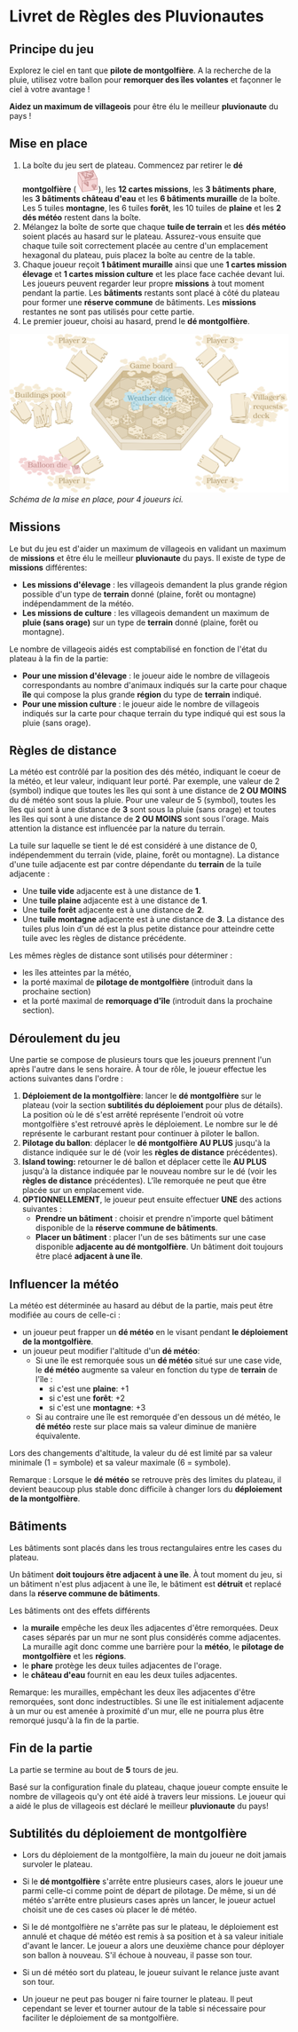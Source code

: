# Livret de Règles des Pluvionautes

## Principe du jeu

Explorez le ciel en tant que **pilote de montgolfière**. A la recherche de la pluie, utilisez votre ballon pour **remorquer des îles volantes** et façonner le ciel à votre avantage !

**Aidez un maximum de villageois** pour être élu le meilleur **pluvionaute** du pays !

## Mise en place

1. La boîte du jeu sert de plateau. Commencez par retirer le **dé montgolfière** (![balloon_die_icon](../images/icons/die_balloon.svg)), les **12 cartes missions**, les **3 bâtiments phare**, les **3 bâtiments château d'eau** et les **6 bâtiments muraille** de la boîte. Les 5 tuiles **montagne**, les 6 tuiles **forêt**, les 10 tuiles de **plaine** et les **2 dés météo** restent dans la boîte.
2. Mélangez la boîte de sorte que chaque **tuile de terrain** et les **dés météo** soient placés au hasard sur le plateau. Assurez-vous ensuite que chaque tuile soit correctement placée au centre d'un emplacement hexagonal du plateau, puis placez la boîte au centre de la table.
3. Chaque joueur reçoit **1 bâtiment muraille** ainsi que une **1 cartes mission élevage** et **1 cartes mission culture** et les place face cachée devant lui. Les joueurs peuvent regarder leur propre **missions** à tout moment pendant la partie. Les **bâtiments** restants sont placé à côté du plateau pour former une **réserve commune** de bâtiments. Les **missions** restantes ne sont pas utilisés pour cette partie.
4. Le premier joueur, choisi au hasard, prend le **dé montgolfière**.

![Game setup](../images/setup.svg)
*Schéma de la mise en place, pour 4 joueurs ici.*

## Missions

Le but du jeu est d'aider un maximum de villageois en validant un maximum de **missions** et être élu le meilleur **pluvionaute** du pays.
Il existe de type de **missions** différentes:

* **Les missions d'élevage** : les villageois demandent la plus grande région possible d'un type de **terrain** donné (plaine, forêt ou montagne) indépendamment de la météo.
* **Les missions de culture** : les villageois demandent un maximum de **pluie (sans orage)** sur un type de **terrain** donné (plaine, forêt ou montagne).

Le nombre de villageois aidés est comptabilisé en fonction de l'état du plateau à la fin de la partie:
* **Pour une mission d'élevage** : le joueur aide le nombre de villageois correspondants au nombre d'animaux indiqués sur la carte pour chaque **île** qui compose la plus grande **région** du type de **terrain**  indiqué.
* **Pour une mission culture** : le joueur aide le nombre de villageois indiqués sur la carte pour chaque terrain du type indiqué qui est sous la pluie (sans orage).

## Règles de distance

La météo est contrôlé par la position des dés météo, indiquant le coeur de la météo, et leur valeur, indiquant leur porté.
Par exemple, une valeur de 2 (symbol) indique que toutes les îles qui sont à une distance de **2 OU MOINS** du dé météo sont sous la pluie.
Pour une valeur de 5 (symbol), toutes les îles qui sont à une distance de **3** sont sous la pluie (sans orage) et toutes les îles qui sont à une distance de **2 OU MOINS** sont sous l'orage. Mais attention la distance est influencée par la nature du terrain.

La tuile sur laquelle se tient le dé est considéré à une distance de 0, indépendemment du terrain (vide, plaine, forêt ou montagne).
La distance d'une tuile adjacente est par contre dépendante du **terrain** de la tuile adjacente :
* Une **tuile vide** adjacente est à une distance de **1**.
* Une **tuile plaine** adjacente est à une distance de **1**.
* Une **tuile forêt** adjacente est à une distance de **2**.
* Une **tuile montagne** adjacente est à une distance de **3**.
La distance des tuiles plus loin d'un dé est la plus petite distance pour atteindre cette tuile avec les règles de distance précédente.

Les mêmes règles de distance sont utilisés pour déterminer :
* les îles atteintes par la météo, 
* la porté maximal de **pilotage de montgolfière** (introduit dans la prochaine section)
* et la porté maximal de **remorquage d'île** (introduit dans la prochaine section).

## Déroulement du jeu

Une partie se compose de plusieurs tours que les joueurs prennent l'un après l'autre dans le sens horaire.
À tour de rôle, le joueur effectue les actions suivantes dans l'ordre :
1. **Déploiement de la montgolfière**: lancer le **dé montgolfière** sur le plateau (voir la section **subtilités du déploiement** pour plus de détails). La position où le dé s'est arrêté représente l'endroit où votre montgolfière s'est retrouvé après le déploiement. Le nombre sur le dé représente le carburant restant pour continuer à piloter le ballon.
2. **Pilotage du ballon**: déplacer le **dé montgolfière** **AU PLUS** jusqu'à la distance indiquée sur le dé (voir les **règles de distance** précédentes).
3. **Island towing:** retourner le dé ballon et déplacer cette île **AU PLUS** jusqu'à la distance indiquée par le nouveau nombre sur le dé (voir les **règles de distance** précédentes). L'île remorquée ne peut que être placée sur un emplacement vide.
4. **OPTIONNELLEMENT**, le joueur peut ensuite effectuer **UNE** des actions suivantes :
	* **Prendre un bâtiment** : choisir et prendre n'importe quel bâtiment disponible de la **réserve commune de bâtiments**.
	* **Placer un bâtiment** : placer l'un de ses bâtiments sur une case disponible **adjacente au dé montgolfière**. Un bâtiment doit toujours être placé **adjacent à une île**.	

## Influencer la météo

La météo est déterminée au hasard au début de la partie, mais peut être modifiée au cours de celle-ci :
* un joueur peut frapper un **dé météo** en le visant pendant **le déploiement de la montgolfière**.
* un joueur peut modifier l'altitude d'un **dé météo**:
	- Si une île est remorquée sous un **dé météo** situé sur une case vide, le **dé météo** augmente sa valeur en fonction du type de **terrain** de l'île :
		* si c'est une **plaine**: +1
		* si c'est une **forêt**: +2
		* si c'est une **montagne**: +3
	- Si au contraire une île est remorquée d'en dessous un dé météo, le **dé météo** reste sur place mais sa valeur diminue de manière équivalente.

Lors des changements d'altitude, la valeur du dé est limité par sa valeur minimale (1 = symbole) et sa valeur maximale (6 = symbole).
		
Remarque : Lorsque le **dé météo** se retrouve près des limites du plateau, il devient beaucoup plus stable donc difficile à changer lors du **déploiement de la montgolfière**.

## Bâtiments

Les bâtiments sont placés dans les trous rectangulaires entre les cases du plateau.

Un bâtiment **doit toujours être adjacent à une île**. À tout moment du jeu, si un bâtiment n'est plus adjacent à une île, le bâtiment est **détruit** et replacé dans la **réserve commune de bâtiments**.

Les bâtiments ont des effets différents
* la **muraile** empêche les deux îles adjacentes d'être remorquées. Deux cases séparés par un mur ne sont plus considérés comme adjacentes. La muraille agit donc comme une barrière pour la **météo**, le **pilotage de montgolfière** et les **régions**.
* le **phare** protège les deux tuiles adjacentes de l'orage.
* le **château d'eau** fournit en eau les deux tuiles adjacentes.

Remarque: les murailles, empêchant les deux îles adjacentes d'être remorquées, sont donc indestructibles. Si une île est initialement adjacente à un mur ou est amenée à proximité d'un mur, elle ne pourra plus être remorqué jusqu'à la fin de la partie.

## Fin de la partie

La partie se termine au bout de **5** tours de jeu.

Basé sur la configuration finale du plateau, chaque joueur compte ensuite le nombre de villageois qu'y ont été aidé à travers leur missions.
Le joueur qui a aidé le plus de villageois est déclaré le meilleur **pluvionaute** du pays!

## Subtilités du déploiement de montgolfière

* Lors du déploiement de la montgolfière, la main du joueur ne doit jamais survoler le plateau.
* Si le **dé montgolfière** s'arrête entre plusieurs cases, alors le joueur une parmi celle-ci comme point de départ de pilotage. De même, si un dé météo s'arrête entre plusieurs cases après un lancer, le joueur actuel choisit une de ces cases où placer le dé météo.

* Si le dé montgolfière ne s'arrête pas sur le plateau, le déploiement est annulé et chaque dé météo est remis à sa position et à sa valeur initiale d'avant le lancer. Le joueur a alors une deuxième chance pour déployer son ballon à nouveau. S'il échoue à nouveau, il passe son tour.
* Si un dé météo sort du plateau, le joueur suivant le relance juste avant son tour.
* Un joueur ne peut pas bouger ni faire tourner le plateau. Il peut cependant se lever et tourner autour de la table si nécessaire pour faciliter le déploiement de sa montgolfière.
